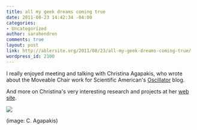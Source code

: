 ```yaml
---
title: all my geek dreams coming true
date: 2011-08-23 14:42:34 -04:00
categories:
- Uncategorized
author: sarahendren
comments: true
layout: post
link: http://ablersite.org/2011/08/23/all-my-geek-dreams-coming-true/
wordpress_id: 2100
---
```


I really enjoyed meeting and talking with Christina Agapakis, who wrote about the Moveable Chair work for Scientific American's [Oscillator](http://blogs.scientificamerican.com/oscillator/2011/08/23/editing-the-city/) blog.

And more on Christina's very interesting research and projects at her [web site](http://www.agapakis.com/index.html).

[![](http://ablersite.files.wordpress.com/2011/08/straining.jpg)](http://ablersite.files.wordpress.com/2011/08/straining.jpg)

(image: C. Agapakis)
